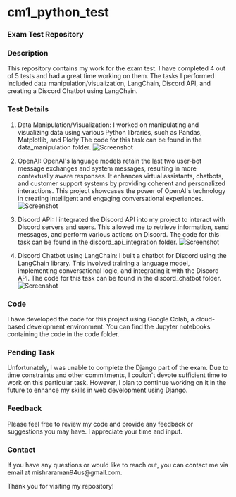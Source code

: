 # cm1_python_test

<h3> Exam Test Repository </h3>
<h3> Description </h3>
This repository contains my work for the exam test. I have completed 4 out of 5 tests and had a great time working on them. The tasks I performed included data manipulation/visualization, LangChain, Discord API, and creating a Discord Chatbot using LangChain.

<h3> Test Details </h3>

1. Data Manipulation/Visualization: I worked on manipulating and visualizing data using various Python libraries, such as Pandas, Matplotlib, and Plotly The code for this task can be found in the data_manipulation folder.
![Screenshot](https://drive.google.com/file/d/1PpMbpEJW6XZ2ENue_JVKjFIiQCGLXSdW/view?usp=drive_link)

2. OpenAI: OpenAI's language models retain the last two user-bot message exchanges and system messages, resulting in more contextually aware responses. It enhances virtual assistants, chatbots, and customer support systems by providing coherent and personalized interactions. This project showcases the power of OpenAI's technology in creating intelligent and engaging conversational experiences.
![Screenshot](https://drive.google.com/file/d/1hRolZG7geLkb41p8dSuUlvqi3hN1jP2A/view?usp=drive_link)

4. Discord API: I integrated the Discord API into my project to interact with Discord servers and users. This allowed me to retrieve information, send messages, and perform various actions on Discord. The code for this task can be found in the discord_api_integration folder.
![Screenshot](https://drive.google.com/file/d/1cmioPeje-_0rgoDKQNVgfrsew_sVSlPo/view?usp=drive_link)

5. Discord Chatbot using LangChain: I built a chatbot for Discord using the LangChain library. This involved training a language model, implementing conversational logic, and integrating it with the Discord API. The code for this task can be found in the discord_chatbot folder.
![Screenshot](https://drive.google.com/file/d/1l1wQIV9DOYPvcAUDBdq1-RyoT6X7jy4S/view?usp=drive_link)

<h3> Code </h3>
I have developed the code for this project using Google Colab, a cloud-based development environment. You can find the Jupyter notebooks containing the code in the code folder.

<h3> Pending Task </h3>
Unfortunately, I was unable to complete the Django part of the exam. Due to time constraints and other commitments, I couldn't devote sufficient time to work on this particular task. However, I plan to continue working on it in the future to enhance my skills in web development using Django.

<h3> Feedback </h3>
Please feel free to review my code and provide any feedback or suggestions you may have. I appreciate your time and input.

<h3> Contact </h3>
If you have any questions or would like to reach out, you can contact me via email at mishraraman94us@gmail.com.

Thank you for visiting my repository!

